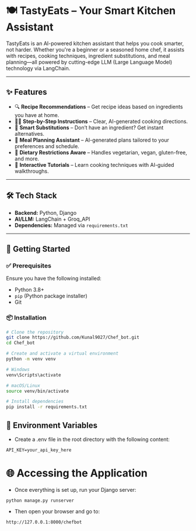 # 🍽️ TastyEats – Your Smart Kitchen Assistant

TastyEats is an AI-powered kitchen assistant that helps you cook smarter, not harder. Whether you're a beginner or a seasoned home chef, it assists with recipes, cooking techniques, ingredient substitutions, and meal planning—all powered by cutting-edge LLM (Large Language Model) technology via LangChain.



---

## ✨ Features

- 🔍 **Recipe Recommendations** – Get recipe ideas based on ingredients you have at home.  
- 🧑‍🍳 **Step-by-Step Instructions** – Clear, AI-generated cooking directions.  
- 🔄 **Smart Substitutions** – Don’t have an ingredient? Get instant alternatives.  
- 📅 **Meal Planning Assistant** – AI-generated plans tailored to your preferences and schedule.  
- 🥦 **Dietary Restrictions Aware** – Handles vegetarian, vegan, gluten-free, and more.  
- 🎥 **Interactive Tutorials** – Learn cooking techniques with AI-guided walkthroughs.

---

## 🛠️ Tech Stack

- **Backend:** Python, Django  
- **AI/LLM:** LangChain + Groq_API  
- **Dependencies:** Managed via `requirements.txt`

---

## 🚀 Getting Started

### ✅ Prerequisites

Ensure you have the following installed:
- Python 3.8+
- `pip` (Python package installer)
- Git

### 📦 Installation

```bash
# Clone the repository
git clone https://github.com/Kunal9027/Chef_bot.git
cd Chef_bot

# Create and activate a virtual environment
python -m venv venv

# Windows
venv\Scripts\activate

# macOS/Linux
source venv/bin/activate

# Install dependencies
pip install -r requirements.txt
```

## 🔐 Environment Variables
- Create a .env file in the root directory with the following content:

``` .env
API_KEY=your_api_key_here
```
# 🌐 Accessing the Application
- Once everything is set up, run your Django server:

```
python manage.py runserver
```
- Then open your browser and go to:
```
http://127.0.0.1:8000/chefbot
```




